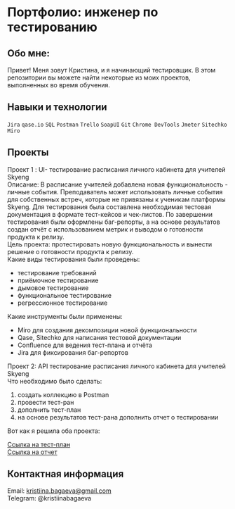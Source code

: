 # **Портфолио: инженер по тестированию**

## Обо мне: 

Привет!
Меня зовут Кристина, и я начинающий тестировщик.
В этом репозитории вы можете найти некоторые из моих проектов, выполненных во время обучения.

## Навыки и технологии

`Jira` `qase.io` `SQL` `Postman` `Trello` `SoapUI` `Git` `Chrome DevTools` `Jmeter` `Sitechko` `Miro`

## Проекты  
Проект 1 : UI- тестирование расписания личного кабинета для учителей Skyeng  
Описание: В расписание учителей добавлена новая функциональность - личные события. Преподаватель может использовать личные события для собственных встреч, которые не привязаны к ученикам платформы Skyeng. Для тестирования была составлена необходимая тестовая документация в формате тест-кейсов и чек-листов. По завершении тестирования были оформлены баг-репорты, а на основе результатов создан отчёт с использованием метрик и выводом о готовности продукта к релизу.  
Цель проекта: протестировать новую функциональность и вынести решение о готовности продукта к релизу.  
Какие виды тестирования были проведены:  
- тестирование требований  
- приёмочное тестирование  
- дымовое тестирование  
- функциональное тестирование  
- регрессионное тестирование

Какие инструменты были применены:  
- Miro для создания декомпозиции новой функциональности  
- Qase, Sitechko для написания тестовой документации  
- Confluence для ведения тест-плана и отчёта  
- Jira для фиксирования баг-репортов
  
Проект 2: API тестирование расписания личного кабинета для учителей Skyeng  
Что необходимо было сделать:  
1. создать коллекцию в Postman
2. провести тест-ран
3. дополнить тест-план
4. на основе результатов тест-рана дополнить отчет о тестировании

Вот как я решила оба проекта:   

[Ссылка на тест-план](https://github.com/KristiinaB/SkyJob/blob/f1cdcce4d65475b47de60a64e58fbc96d8bab9f1/Project/%D0%A2%D0%B5%D1%81%D1%82-%D0%BF%D0%BB%D0%B0%D0%BD.md)  
[Ссылка на отчет](https://github.com/KristiinaB/SkyJob/blob/f1cdcce4d65475b47de60a64e58fbc96d8bab9f1/Project/%D0%9E%D1%82%D1%87%D0%B5%D1%82%20%D0%BE%20%D1%82%D0%B5%D1%81%D1%82%D0%B8%D1%80%D0%BE%D0%B2%D0%B0%D0%BD%D0%B8%D0%B8%20%D0%B8%D1%82%D0%BE%D0%B3%D0%BE%D0%B2%D0%BE%D0%B3%D0%BE%20%D0%BF%D1%80%D0%BE%D0%B5%D0%BA%D1%82%D0%B0.md)   


## Контактная информация  
Email: kristiina.bagaeva@gmail.com  
Telegram: @kristiinabagaeva  
